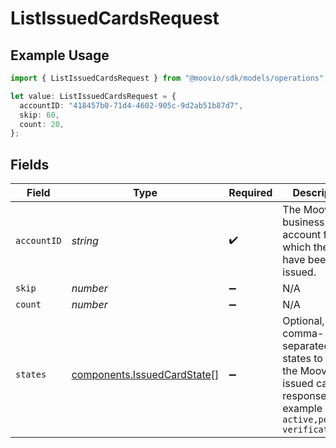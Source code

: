 # ListIssuedCardsRequest

## Example Usage

```typescript
import { ListIssuedCardsRequest } from "@moovio/sdk/models/operations";

let value: ListIssuedCardsRequest = {
  accountID: "418457b0-71d4-4602-905c-9d2ab51b87d7",
  skip: 60,
  count: 20,
};
```

## Fields

| Field                                                                                                                     | Type                                                                                                                      | Required                                                                                                                  | Description                                                                                                               | Example                                                                                                                   |
| ------------------------------------------------------------------------------------------------------------------------- | ------------------------------------------------------------------------------------------------------------------------- | ------------------------------------------------------------------------------------------------------------------------- | ------------------------------------------------------------------------------------------------------------------------- | ------------------------------------------------------------------------------------------------------------------------- |
| `accountID`                                                                                                               | *string*                                                                                                                  | :heavy_check_mark:                                                                                                        | The Moov business account for which the cards have been issued.                                                           |                                                                                                                           |
| `skip`                                                                                                                    | *number*                                                                                                                  | :heavy_minus_sign:                                                                                                        | N/A                                                                                                                       | 60                                                                                                                        |
| `count`                                                                                                                   | *number*                                                                                                                  | :heavy_minus_sign:                                                                                                        | N/A                                                                                                                       | 20                                                                                                                        |
| `states`                                                                                                                  | [components.IssuedCardState](../../models/components/issuedcardstate.md)[]                                                | :heavy_minus_sign:                                                                                                        | Optional, comma-separated states to filter the Moov list issued cards response. For example `active,pending-verification` |                                                                                                                           |